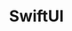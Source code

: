 ---
layout: category
title: SwiftUI
description: Better apps. Less code.
bigimg: assets/images/category/swiftui.png
---